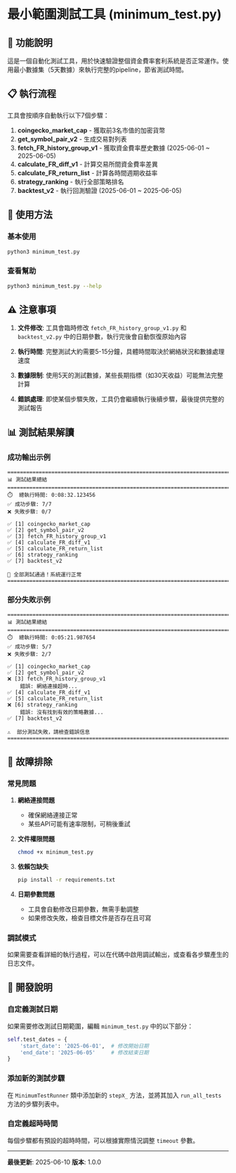# 最小範圍測試工具 (minimum_test.py)

## 🎯 功能說明

這是一個自動化測試工具，用於快速驗證整個資金費率套利系統是否正常運作。使用最小數據集（5天數據）來執行完整的pipeline，節省測試時間。

## 📋 執行流程

工具會按順序自動執行以下7個步驟：

1. **coingecko_market_cap** - 獲取前3名市值的加密貨幣
2. **get_symbol_pair_v2** - 生成交易對列表
3. **fetch_FR_history_group_v1** - 獲取資金費率歷史數據 (2025-06-01 ~ 2025-06-05)
4. **calculate_FR_diff_v1** - 計算交易所間資金費率差異
5. **calculate_FR_return_list** - 計算各時間週期收益率
6. **strategy_ranking** - 執行全部策略排名
7. **backtest_v2** - 執行回測驗證 (2025-06-01 ~ 2025-06-05)

## 🚀 使用方法

### 基本使用
```bash
python3 minimum_test.py
```

### 查看幫助
```bash
python3 minimum_test.py --help
```

## ⚠️ 注意事項

1. **文件修改**: 工具會臨時修改 `fetch_FR_history_group_v1.py` 和 `backtest_v2.py` 中的日期參數，執行完後會自動恢復原始內容

2. **執行時間**: 完整測試大約需要5-15分鐘，具體時間取決於網絡狀況和數據處理速度

3. **數據限制**: 使用5天的測試數據，某些長期指標（如30天收益）可能無法完整計算

4. **錯誤處理**: 即使某個步驟失敗，工具仍會繼續執行後續步驟，最後提供完整的測試報告

## 📊 測試結果解讀

### 成功輸出示例
```
================================================================================
📊 測試結果總結
================================================================================
⏱️  總執行時間: 0:08:32.123456
✅ 成功步驟: 7/7
❌ 失敗步驟: 0/7

✅ [1] coingecko_market_cap
✅ [2] get_symbol_pair_v2
✅ [3] fetch_FR_history_group_v1
✅ [4] calculate_FR_diff_v1
✅ [5] calculate_FR_return_list
✅ [6] strategy_ranking
✅ [7] backtest_v2

🎉 全部測試通過！系統運行正常
================================================================================
```

### 部分失敗示例
```
================================================================================
📊 測試結果總結
================================================================================
⏱️  總執行時間: 0:05:21.987654
✅ 成功步驟: 5/7
❌ 失敗步驟: 2/7

✅ [1] coingecko_market_cap
✅ [2] get_symbol_pair_v2
❌ [3] fetch_FR_history_group_v1
    錯誤: 網絡連接超時...
✅ [4] calculate_FR_diff_v1
✅ [5] calculate_FR_return_list
❌ [6] strategy_ranking
    錯誤: 沒有找到有效的策略數據...
✅ [7] backtest_v2

⚠️  部分測試失敗，請檢查錯誤信息
================================================================================
```

## 🔧 故障排除

### 常見問題

1. **網絡連接問題**
   - 確保網絡連接正常
   - 某些API可能有速率限制，可稍後重試

2. **文件權限問題**
   ```bash
   chmod +x minimum_test.py
   ```

3. **依賴包缺失**
   ```bash
   pip install -r requirements.txt
   ```

4. **日期參數問題**
   - 工具會自動修改日期參數，無需手動調整
   - 如果修改失敗，檢查目標文件是否存在且可寫

### 調試模式

如果需要查看詳細的執行過程，可以在代碼中啟用調試輸出，或查看各步驟產生的日志文件。

## 📝 開發說明

### 自定義測試日期

如果需要修改測試日期範圍，編輯 `minimum_test.py` 中的以下部分：

```python
self.test_dates = {
    'start_date': '2025-06-01',  # 修改開始日期
    'end_date': '2025-06-05'     # 修改結束日期
}
```

### 添加新的測試步驟

在 `MinimumTestRunner` 類中添加新的 `stepX_` 方法，並將其加入 `run_all_tests` 方法的步驟列表中。

### 自定義超時時間

每個步驟都有預設的超時時間，可以根據實際情況調整 `timeout` 參數。

---

**最後更新**: 2025-06-10
**版本**: 1.0.0 